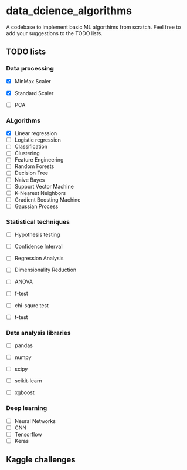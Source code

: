 # data_dcience_algorithms
A codebase to implement basic ML algorthims from scratch. Feel free to add your suggestions to the TODO lists.

## TODO lists

### Data processing
- [x] MinMax Scaler
- [x] Standard Scaler
- [ ] PCA
 

### ALgorithms

- [x] Linear regression
- [ ] Logistic regression
- [ ] Classification
- [ ] Clustering
- [ ] Feature Engineering
- [ ] Random Forests
- [ ] Decision Tree
- [ ] Naive Bayes
- [ ] Support Vector Machine
- [ ] K-Nearest Neighbors
- [ ] Gradient Boosting Machine​
- [ ] Gaussian Process

### Statistical techniques

- [ ] Hypothesis testing
- [ ] Confidence Interval
- [ ] Regression Analysis
- [ ] Dimensionality Reduction
- [ ] ANOVA
- [ ] f-test
- [ ] chi-squre test
- [ ] t-test



### Data analysis libraries

- [ ] pandas
- [ ] numpy
- [ ] scipy
- [ ] scikit-learn
- [ ] xgboost
 

### Deep learning

- [ ] Neural Networks
- [ ] CNN
- [ ] Tensorflow
- [ ] Keras

## Kaggle challenges
